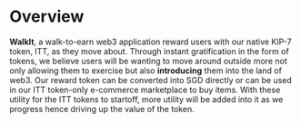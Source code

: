 # Overview

**WalkIt**, a walk-to-earn web3 application reward users with our native KIP-7 token, ITT,  as they move about. Through instant gratification in the form of tokens, we believe users will be wanting to move around outside more not only allowing them to exercise but also **introducing** them into the land of web3. Our reward token can be converted into SGD directly or can be used in our ITT token-only e-commerce marketplace to buy items.  With these utility for the ITT tokens to startoff, more utility will be added into it as we progress hence driving up the value of the token.
